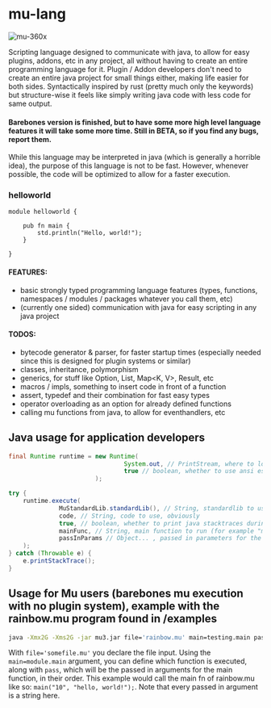 # mu-lang
![mu-360x](https://user-images.githubusercontent.com/78901876/189482981-64636d3e-5f8e-47ec-80e3-7b500384d576.png)

Scripting language designed to communicate with java, to allow for easy plugins, addons, etc in any project, all without having to create an entire programming language for it. Plugin / Addon developers don't need to create an entire java project for small things either, making life easier for both sides. Syntactically inspired by rust (pretty much only the keywords) but structure-wise it feels like simply writing java code with less code for same output.

#### Barebones version is finished, but to have some more high level language features it will take some more time. Still in BETA, so if you find any bugs, report them.

While this language may be interpreted in java (which is generally a horrible idea), the purpose of this language is not to be fast. However, whenever possible, the code will be optimized to allow for a faster execution.

### helloworld
```
module helloworld {
    
    pub fn main {
        std.println("Hello, world!");
    }

}
```

#### FEATURES:

- basic strongly typed programming language features (types, functions, namespaces / modules / packages whatever you call them, etc)
- (currently one sided) communication with java for easy scripting in any java project

#### TODOS:
- bytecode generator & parser, for faster startup times (especially needed since this is designed for plugin systems or similar)
- classes, inheritance, polymorphism
- generics, for stuff like Option<T>, List<T>, Map<K, V>, Result<T>, etc
- macros / impls, something to insert code in front of a function
- assert, typedef and their combination for fast easy types
- operator overloading as an option for already defined functions
- calling mu functions from java, to allow for eventhandlers, etc

## Java usage for application developers
```java
final Runtime runtime = new Runtime(
                                System.out, // PrintStream, where to log errors, warnings, etc
                                true // boolean, whether to use ansi escape codes for color (will only be useful if the output stream is a terminal environment)
                        );

try {
    runtime.execute(
              MuStandardLib.standardLib(), // String, standardlib to use for the mu script
              code, // String, code to use, obviously
              true, // boolean, whether to print java stacktraces during runtime, useful for debugging (optional, can be left out)
              mainFunc, // String, main function to run (for example "module.othermodule.main")
              passInParams // Object... , passed in parameters for the main function (can only be primitive types) (optional, can be left out)
    );
} catch (Throwable e) {
    e.printStackTrace();
}
```

## Usage for Mu users (barebones mu execution with no plugin system), example with the rainbow.mu program found in /examples
```sh
java -Xmx2G -Xms2G -jar mu3.jar file='rainbow.mu' main=testing.main pass=10 pass='hello, world!'
```
With `file='somefile.mu'` you declare the file input. Using the `main=module.main` argument, you can define which function is executed, along with `pass`, which will be the passed in arguments for the main function, in their order. This example would call the main fn of rainbow.mu like so: `main("10", "hello, world!");`. Note that every passed in argument is a string here.
